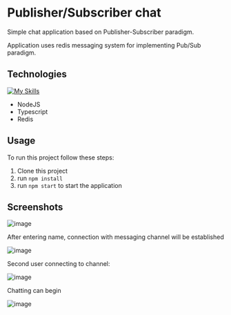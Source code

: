 # Publisher/Subscriber chat
Simple chat application based on Publisher-Subscriber paradigm.

Application uses redis messaging system for implementing Pub/Sub paradigm.

## Technologies
[![My Skills](https://skillicons.dev/icons?i=nodejs,ts,redis)](https://skillicons.dev)
- NodeJS 
- Typescript
- Redis

## Usage
To run this project follow these steps:
1. Clone this project
2. run `npm install`
3. run `npm start` to start the application

## Screenshots
![image](https://user-images.githubusercontent.com/44339816/179972764-df1add40-8c71-48c4-8fde-a11d665090ab.png)

After entering name, connection with messaging channel will be established

![image](https://user-images.githubusercontent.com/44339816/179973215-e0ecdec9-7924-4b35-9970-dee8b5119679.png)

Second user connecting to channel:

![image](https://user-images.githubusercontent.com/44339816/179973921-72999e4f-3cca-4718-bc11-2cf4d9cb99ee.png)

Chatting can begin

![image](https://user-images.githubusercontent.com/44339816/179974121-cd51fba9-7c10-45cd-9406-699c740dedcc.png)
